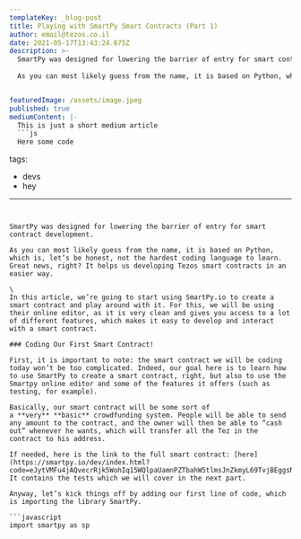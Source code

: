 ```yaml
---
templateKey: _blog-post
title: Playing with SmartPy Smart Contracts (Part 1)
author: email@tezos.co.il
date: 2021-05-17T13:43:24.675Z
description: >-
  SmartPy was designed for lowering the barrier of entry for smart contract development.
  
  As you can most likely guess from the name, it is based on Python, which is, let’s be honest, not the hardest coding language to learn. Great news, right? It helps us developing Tezos smart contracts in an easier way.


featuredImage: /assets/image.jpeg
published: true
mediumContent: |-
  This is just a short medium article
  ```js
  Here some code
  ```
tags:
  - devs
  - hey
---
```


SmartPy was designed for lowering the barrier of entry for smart contract development.

As you can most likely guess from the name, it is based on Python, which is, let’s be honest, not the hardest coding language to learn. Great news, right? It helps us developing Tezos smart contracts in an easier way.

\
In this article, we’re going to start using SmartPy.io to create a smart contract and play around with it. For this, we will be using their online editor, as it is very clean and gives you access to a lot of different features, which makes it easy to develop and interact with a smart contract.

### Coding Our First Smart Contract!

First, it is important to note: the smart contract we will be coding today won’t be too complicated. Indeed, our goal here is to learn how to use SmartPy to create a smart contract, right, but also to use the Smartpy online editor and some of the features it offers (such as testing, for example).

Basically, our smart contract will be some sort of a **very** **basic** crowdfunding system. People will be able to send any amount to the contract, and the owner will then be able to “cash out” whenever he wants, which will transfer all the Tez in the contract to his address.

If needed, here is the link to the full smart contract: [here](https://smartpy.io/dev/index.html?code=eJytVMFu4jAQvecrRjk5WohIq15WQlpaUamnPZTbahW5tlmsJnZkmyL69TvjBEggsNKqPkA8fjPzZvzGum6sC@Br7kKzB@7BN0kiKu49PHKvxZOzO7neGqnNH@ab_Mma4LgI2fcEcEm1hrLURoeyZF5V6wnYnVGuO6ZF1pwQ7GiixWWtDcxb@GRwJCiHftsGJRe13ZqAMEwd1CebZQPkaRc_fiBKoe@@bKw24ciQS_mMJfjI8Jya5IHnlym_xZw8bpJ_ZhDcb@w2jGdp8g_l9HpP_fPKSOVgPu8lj63I@nhCndCTW0SzJCFSWGIZlA_M8Fphv9KL21vhaZolxDYCO4ZeKMOdtoce@1AeTCwbIPJNwdqwQHG7sEBx8T_NTl06edyx9Ndq@br6DS@oAM0JCWGj2jtGHfXdohRaHliOU96zNHwW02ifdqbOwdtaWaOWlVcjHr3TxcAt_ogCXS7V3Qp32BRUgShuF_aq2j5QmEGaRaWF6rWVC0EXxtJ40CEf7dsYBM0dYFnp0SBkH@_5fZcBGhxqLXTD0RNw2GLfexWnY8Xmx2HJcrc17CDYtpwJ8LOJLGaz7BoNKu5rSWDESwr3D1cZxO59LQUKecnh7uFKG05C@RnlTS8FyQVfi1YyMAV6OyoJO@vex7kMnpczPj3ZXtdoOw@gaFxuMDA2_CeL3sRN4INXWqLxmeM2@wvJtPyD). It contains the tests which we will cover in the next part.

Anyway, let’s kick things off by adding our first line of code, which is importing the library SmartPy.

```javascript
import smartpy as sp
```
